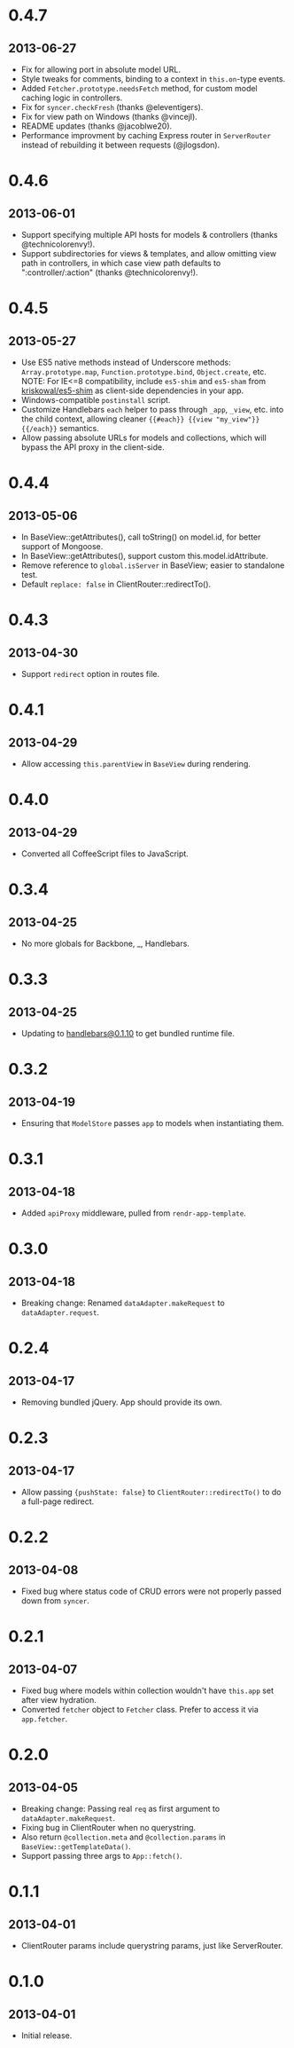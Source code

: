 # 0.4.7
## 2013-06-27
* Fix for allowing port in absolute model URL.
* Style tweaks for comments, binding to a context in `this.on`-type events.
* Added `Fetcher.prototype.needsFetch` method, for custom model caching logic
  in controllers.
* Fix for `syncer.checkFresh` (thanks @eleventigers).
* Fix for view path on Windows (thanks @vincejl).
* README updates (thanks @jacoblwe20).
* Performance improvment by caching Express router in `ServerRouter` instead of
  rebuilding it between requests (@jlogsdon).

# 0.4.6
## 2013-06-01
* Support specifying multiple API hosts for models & controllers (thanks @technicolorenvy!).
* Support subdirectories for views & templates, and allow omitting view path in controllers,
  in which case view path defaults to ":controller/:action" (thanks @technicolorenvy!).

# 0.4.5
## 2013-05-27
* Use ES5 native methods instead of Underscore methods: `Array.prototype.map`,
  `Function.prototype.bind`, `Object.create`, etc.  NOTE: For IE<=8 compatibility,
  include `es5-shim` and `es5-sham` from [kriskowal/es5-shim](https://github.com/kriskowal/es5-shim)
  as client-side dependencies in your app.
* Windows-compatible `postinstall` script.
* Customize Handlebars `each` helper to pass through `_app`, `_view`, etc. into
  the child context, allowing cleaner `{{#each}} {{view "my_view"}} {{/each}}` semantics.
* Allow passing absolute URLs for models and collections, which will bypass the API proxy
  in the client-side.

# 0.4.4
## 2013-05-06
* In BaseView::getAttributes(), call toString() on model.id, for better support of Mongoose.
* In BaseView::getAttributes(), support custom this.model.idAttribute.
* Remove reference to `global.isServer` in BaseView; easier to standalone test.
* Default `replace: false` in ClientRouter::redirectTo().

# 0.4.3
## 2013-04-30
* Support `redirect` option in routes file.

# 0.4.1
## 2013-04-29
* Allow accessing `this.parentView` in `BaseView` during rendering.

# 0.4.0
## 2013-04-29
* Converted all CoffeeScript files to JavaScript.

# 0.3.4
## 2013-04-25
* No more globals for Backbone, _, Handlebars.

# 0.3.3
## 2013-04-25
* Updating to handlebars@0.1.10 to get bundled runtime file.

# 0.3.2
## 2013-04-19
* Ensuring that `ModelStore` passes `app` to models when instantiating them.

# 0.3.1
## 2013-04-18
* Added `apiProxy` middleware, pulled from `rendr-app-template`.

# 0.3.0
## 2013-04-18
* Breaking change: Renamed `dataAdapter.makeRequest` to `dataAdapter.request`.

# 0.2.4
## 2013-04-17
* Removing bundled jQuery. App should provide its own.

# 0.2.3
## 2013-04-17
* Allow passing `{pushState: false}` to `ClientRouter::redirectTo()` to do a
  full-page redirect.

# 0.2.2
## 2013-04-08
* Fixed bug where status code of CRUD errors were not properly passed down from `syncer`.

# 0.2.1
## 2013-04-07
* Fixed bug where models within collection wouldn't have `this.app` set after view hydration.
* Converted `fetcher` object to `Fetcher` class. Prefer to access it via `app.fetcher`.

# 0.2.0
## 2013-04-05
* Breaking change: Passing real `req` as first argument to `dataAdapter.makeRequest`.
* Fixing bug in ClientRouter when no querystring.
* Also return `@collection.meta` and `@collection.params` in `BaseView::getTemplateData()`.
* Support passing three args to `App::fetch()`.

# 0.1.1
## 2013-04-01
* ClientRouter params include querystring params, just like ServerRouter.

# 0.1.0
## 2013-04-01
* Initial release.

